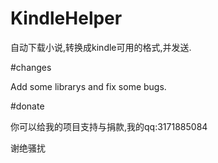 # KindleHelper

自动下载小说,转换成kindle可用的格式,并发送.

#changes

Add some librarys and fix some bugs.

#donate

你可以给我的项目支持与捐款,我的qq:3171885084

谢绝骚扰
